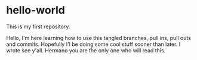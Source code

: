 # hello-world
This is my first repository.

Hello,
I'm here learning how to use this tangled branches, pull ins, pull outs and commits.
Hopefully I'l be doing some cool stuff sooner than later.
I wrote see y'all. Hermano you are the only one who will read this.
